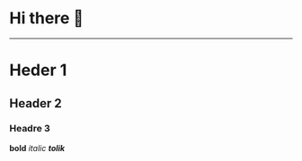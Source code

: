 # **Hi there** 👋
____
# Heder 1
## Header 2
### Headre 3

**bold**
*italic*
***tolik***

<!--
**Anatoliy-Mostovoy/Anatoliy-Mostovoy** is a ✨ _special_ ✨ repository because its `README.md` (this file) appears on your GitHub profile.

Here are some ideas to get you started:

- 🔭 I’m currently working on ...
- 🌱 I’m currently learning ...
- 👯 I’m looking to collaborate on ...
- 🤔 I’m looking for help with ...
- 💬 Ask me about ...
- 📫 How to reach me: ...
- 😄 Pronouns: ...
- ⚡ Fun fact: ...
-->
